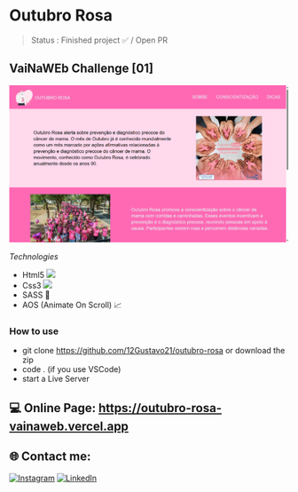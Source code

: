 # Outubro Rosa

> Status : Finished project ✅ / Open PR

## VaiNaWEb Challenge [01]

<img width ='600px' src ='./assets/img/home-print.png' />

*Technologies*

+ Html5 <img width="15px" src="https://cdn-icons-png.flaticon.com/512/4943/4943029.png" />
+ Css3 <img width="15px" src="https://cdn-icons-png.flaticon.com/512/732/732190.png" />
+ SASS 🎨
+ AOS (Animate On Scroll) 📈

### How to use
 
 - git clone https://github.com/12Gustavo21/outubro-rosa or download the zip
 - code . (if you use VSCode)
 - start a Live Server
 
 ## 💻 Online Page: https://outubro-rosa-vainaweb.vercel.app

## 🌐 Contact me:
[![Instagram](https://img.shields.io/badge/Instagram-%23E4405F.svg?logo=Instagram&logoColor=white)](https://instagram.com/gualmda) [![LinkedIn](https://img.shields.io/badge/LinkedIn-%230077B5.svg?logo=linkedin&logoColor=white)](https://linkedin.com/in/12gustavo21)
